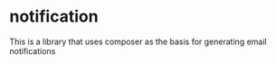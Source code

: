 # notification
This is a library that uses composer as the basis for generating email notifications
